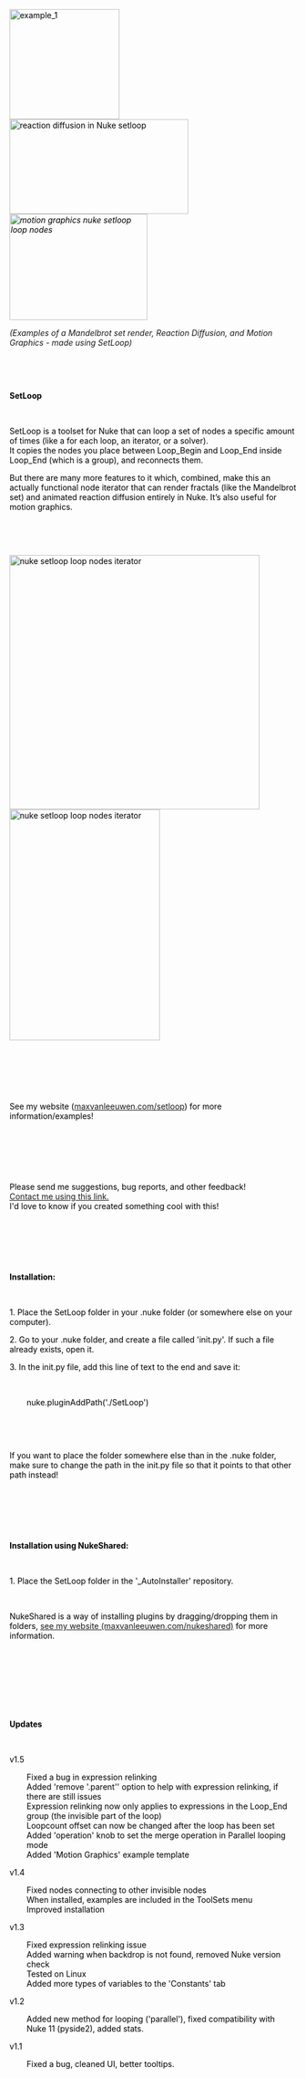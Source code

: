 <p style="color: #000000;"><span style="color: #000000;"><img src="https://maxvanleeuwen.com/wp-content/uploads/STILL_1-1.jpg" alt="example_1" width="193" height="193" /><img src="https://maxvanleeuwen.com/wp-content/uploads/ReactionDiffusion.gif" alt="reaction diffusion in Nuke setloop" width="314" height="166" /><em><img src="https://maxvanleeuwen.com/wp-content/uploads/MotionGraphics.gif" alt="motion graphics nuke setloop loop nodes" width="242" height="186" /></em></span></p>
<p><em>(Examples of a Mandelbrot set render, Reaction Diffusion, and Motion Graphics - made using SetLoop)</em></p>
<p><span style="color: #000000;"> </span></p>
<p> </p>
<p><span style="color: #000000;"><strong>SetLoop</strong></span></p>
<p> </p>
<p><span style="color: #000000;">SetLoop is a toolset for Nuke that can loop a set of nodes a specific amount of times (like a for each loop, an iterator, or a solver). </span><br /><span style="color: #000000;">It copies the nodes you place between Loop_Begin and Loop_End inside Loop_End (which is a group), and reconnects them.</span></p>
<p><span style="color: #000000;">But there are many more features to it which, combined, make this an actually functional node iterator that can render fractals (like the Mandelbrot set) and animated reaction diffusion entirely in Nuke. It’s also useful for motion graphics.</span></p>
<p><span style="color: #000000;"> </span></p>
<p> </p>
<p style="color: #000000;"><img src="https://maxvanleeuwen.com/wp-content/uploads/SetLoop_properties.png" alt="nuke setloop loop nodes iterator" width="439" height="446" /><img src="https://maxvanleeuwen.com/wp-content/uploads/SetLoop_nodes.png" alt="nuke setloop loop nodes iterator" width="264" height="405" /></p>
<p style="color: #000000;"><span style="color: #000000;"> </span></p>
<p style="color: #000000;"> </p>
<p style="color: #000000;"> </p>
<p style="color: #000000;"><span>See my website (</span><a href="https://maxvanleeuwen.com/setloop">maxvanleeuwen.com/setloop</a><span>) for more information/examples!</span></p>
<p style="color: #000000;"> </p>
<p> </p>
<p> </p>
<p><span style="color: #000000;">Please send me suggestions, bug reports, and other feedback!<br /></span><a href="https://maxvanleeuwen.com/contact/" target="_blank">Contact me using this link.</a><br /><span style="color: #000000;">I'd love to know if you created something cool with this!</span></p>
<p> </p>
<p> </p>
<p> </p>
<p><span style="color: #000000;"><strong>Installation:</strong></span></p>
<p> </p>
<p><span style="color: #000000;">1. Place the SetLoop folder in your .nuke folder (or somewhere else on your computer).</span></p>
<p><span style="color: #000000;">2. Go to your .nuke folder, and create a file called 'init.py'. If such a file already exists, open it.</span></p>
<p><span style="color: #000000;">3. In the init.py file, add this line of text to the end and save it:</span></p>
<p> </p>
<p style="margin-left: 30px;"><span style="color: #000000;">nuke.pluginAddPath('./SetLoop')</span></p>
<p><span style="color: #000000;"> </span></p>
<p> </p>
<p><span style="color: #000000;">If you want to place the folder somewhere else than in the .nuke folder, make sure to change the path in the init.py file so that it points to that other path instead!</span></p>
<p> </p>
<p> </p>
<p> </p>
<p><span style="color: #000000;"><strong>Installation using NukeShared:</strong></span></p>
<p> </p>
<p><span style="color: #000000;">1. Place the SetLoop folder in the '_AutoInstaller' repository.</span></p>
<p> </p>
<p><span style="color: #000000;">NukeShared is a way of installing plugins by dragging/dropping them in folders, </span><a href="https://maxvanleeuwen.com/nukeshared" target="_blank">see my website (maxvanleeuwen.com/nukeshared)</a><span style="color: #000000;"> for more information.</span></p>
<p> </p>
<p> </p>
<p><span style="color: #000000;"> </span></p>
<p> </p>
<p><span style="color: #000000;"><strong>Updates</strong></span></p>
<p> </p>
<p><span style="color: #000000;">v1.5</span></p>
<p style="margin-left: 30px;"><span style="color: #000000;">Fixed a bug in expression relinking</span><br /><span style="color: #000000;">Added 'remove '.parent'' option to help with expression relinking, if there are still issues</span><br /><span style="color: #000000;">Expression relinking now only applies to expressions in the Loop_End group (the invisible part of the loop)</span><br /><span style="color: #000000;">Loopcount offset can now be changed after the loop has been set</span><br /><span style="color: #000000;">Added 'operation' knob to set the merge operation in Parallel looping mode</span><br /><span style="color: #000000;">Added 'Motion Graphics' example template</span></p>
<p><span style="color: #000000;">v1.4</span></p>
<p style="margin-left: 30px;"><span style="color: #000000;">Fixed nodes connecting to other invisible nodes</span><br /><span style="color: #000000;">When installed, examples are included in the ToolSets menu</span><br /><span style="color: #000000;">Improved installation</span></p>
<p><span style="color: #000000;">v1.3</span></p>
<p style="margin-left: 30px;"><span style="color: #000000;">Fixed expression relinking issue<br />Added warning when backdrop is not found, removed Nuke version check<br />Tested on Linux<br />Added more types of variables to the 'Constants' tab<br /></span></p>
<p><span style="color: #000000;">v1.2</span></p>
<p style="margin-left: 30px;"><span style="color: #000000;">Added new method for looping ('parallel'), fixed compatibility with Nuke 11 (pyside2), added stats.</span></p>
<p><span style="color: #000000;">v1.1</span></p>
<p style="margin-left: 30px;"><span style="color: #000000;">Fixed a bug, cleaned UI, better tooltips.</span></p>
